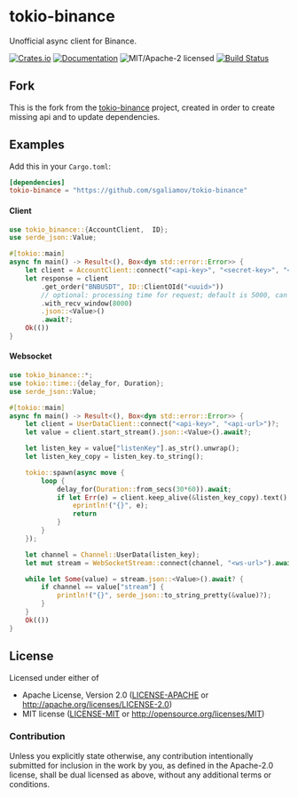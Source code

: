 # tokio-binance

Unofficial async client for Binance.

[![Crates.io](https://img.shields.io/crates/v/tokio-binance.svg)](https://crates.io/crates/tokio-binance)
[![Documentation](https://docs.rs/tokio-binance/badge.svg)](https://docs.rs/tokio-binance)
![MIT/Apache-2 licensed](https://img.shields.io/crates/l/tokio-binance.svg)
[![Build Status](https://travis-ci.com/kgeronim/tokio-binance.svg?branch=master)](https://travis-ci.com/kgeronim/tokio-binance)

## Fork

This is the fork from the [tokio-binance](https://github.com/MGlolenstine/tokio-binance) project, created in order to create missing api and to update dependencies.

## Examples
Add this in your `Cargo.toml`:
```toml
[dependencies]
tokio-binance = "https://github.com/sgaliamov/tokio-binance"
```

#### Client
```rust
use tokio_binance::{AccountClient,  ID};
use serde_json::Value;

#[tokio::main]
async fn main() -> Result<(), Box<dyn std::error::Error>> {
    let client = AccountClient::connect("<api-key>", "<secret-key>", "<api-url>")?;
    let response = client
        .get_order("BNBUSDT", ID::ClientOId("<uuid>"))
        // optional: processing time for request; default is 5000, can't be above 60000.
        .with_recv_window(8000)
        .json::<Value>()
        .await?;
    Ok(())
}
```

#### Websocket
```rust
use tokio_binance::*;
use tokio::time::{delay_for, Duration};
use serde_json::Value;

#[tokio::main]
async fn main() -> Result<(), Box<dyn std::error::Error>> {
    let client = UserDataClient::connect("<api-key>", "<api-url>")?;
    let value = client.start_stream().json::<Value>().await?;

    let listen_key = value["listenKey"].as_str().unwrap();
    let listen_key_copy = listen_key.to_string();

    tokio::spawn(async move {
        loop {
            delay_for(Duration::from_secs(30*60)).await;
            if let Err(e) = client.keep_alive(&listen_key_copy).text().await {
                eprintln!("{}", e);
                return
            }
        }
    });

    let channel = Channel::UserData(listen_key);
    let mut stream = WebSocketStream::connect(channel, "<ws-url>").await?;

    while let Some(value) = stream.json::<Value>().await? {
        if channel == value["stream"] {
            println!("{}", serde_json::to_string_pretty(&value)?);
        }
    }
    Ok(())
}
```

## License

Licensed under either of

- Apache License, Version 2.0 ([LICENSE-APACHE](LICENSE-APACHE) or http://apache.org/licenses/LICENSE-2.0)
- MIT license ([LICENSE-MIT](LICENSE-MIT) or http://opensource.org/licenses/MIT)

### Contribution

Unless you explicitly state otherwise, any contribution intentionally submitted
for inclusion in the work by you, as defined in the Apache-2.0 license, shall
be dual licensed as above, without any additional terms or conditions.
